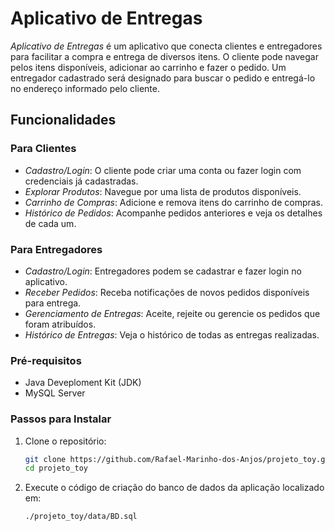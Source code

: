 # Aplicativo de Entregas

*Aplicativo de Entregas* é um aplicativo que conecta clientes e entregadores para facilitar a compra e entrega de diversos itens. O cliente pode navegar pelos itens disponíveis, adicionar ao carrinho e fazer o pedido. Um entregador cadastrado será designado para buscar o pedido e entregá-lo no endereço informado pelo cliente.

## Funcionalidades

### Para Clientes
- *Cadastro/Login*: O cliente pode criar uma conta ou fazer login com credenciais já cadastradas.
- *Explorar Produtos*: Navegue por uma lista de produtos disponíveis.
- *Carrinho de Compras*: Adicione e remova itens do carrinho de compras.
- *Histórico de Pedidos*: Acompanhe pedidos anteriores e veja os detalhes de cada um.

### Para Entregadores
- *Cadastro/Login*: Entregadores podem se cadastrar e fazer login no aplicativo.
- *Receber Pedidos*: Receba notificações de novos pedidos disponíveis para entrega.
- *Gerenciamento de Entregas*: Aceite, rejeite ou gerencie os pedidos que foram atribuídos.
- *Histórico de Entregas*: Veja o histórico de todas as entregas realizadas.

### Pré-requisitos
- Java Deveploment Kit (JDK)
- MySQL Server

### Passos para Instalar

1. Clone o repositório:
   ```bash
   git clone https://github.com/Rafael-Marinho-dos-Anjos/projeto_toy.git
   cd projeto_toy

2. Execute o código de criação do banco de dados da aplicação localizado em:
   ```bash
   ./projeto_toy/data/BD.sql